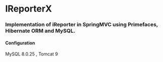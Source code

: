 # IReporterX
### Implementation of iReporter in SpringMVC using Primefaces, Hibernate ORM and MySQL. 

#### Configuration
MySQL 8.0.25 , Tomcat 9
  
